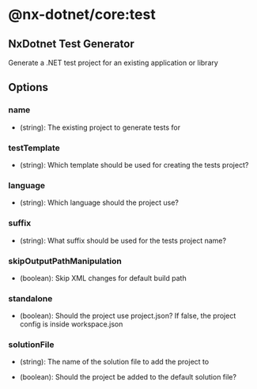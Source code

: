 # @nx-dotnet/core:test

## NxDotnet Test Generator

Generate a .NET test project for an existing application or library

## Options

### <span className="required">name</span>

- (string): The existing project to generate tests for

### <span className="required">testTemplate</span>

- (string): Which template should be used for creating the tests project?

### language

- (string): Which language should the project use?

### suffix

- (string): What suffix should be used for the tests project name?

### skipOutputPathManipulation

- (boolean): Skip XML changes for default build path

### standalone

- (boolean): Should the project use project.json? If false, the project config is inside workspace.json

### solutionFile

- (string): The name of the solution file to add the project to

- (boolean): Should the project be added to the default solution file?
